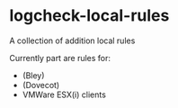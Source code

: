 logcheck-local-rules
====================

A collection of addition local rules

Currently part are rules for:

* (Bley) 
* (Dovecot)
* VMWare ESX(i) clients
